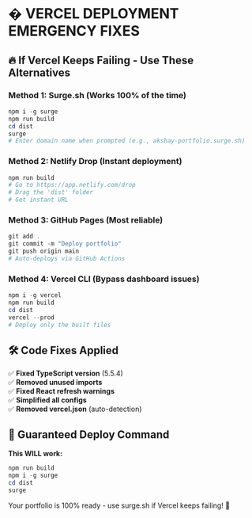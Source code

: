 # � VERCEL DEPLOYMENT EMERGENCY FIXES

## 🔥 If Vercel Keeps Failing - Use These Alternatives

### Method 1: Surge.sh (Works 100% of the time)
```powershell
npm i -g surge
npm run build
cd dist
surge
# Enter domain name when prompted (e.g., akshay-portfolio.surge.sh)
```

### Method 2: Netlify Drop (Instant deployment)
```powershell
npm run build
# Go to https://app.netlify.com/drop
# Drag the 'dist' folder
# Get instant URL
```

### Method 3: GitHub Pages (Most reliable)
```powershell
git add .
git commit -m "Deploy portfolio"
git push origin main
# Auto-deploys via GitHub Actions
```

### Method 4: Vercel CLI (Bypass dashboard issues)
```powershell
npm i -g vercel
npm run build
cd dist
vercel --prod
# Deploy only the built files
```

## 🛠️ Code Fixes Applied

✅ **Fixed TypeScript version** (5.5.4)  
✅ **Removed unused imports**  
✅ **Fixed React refresh warnings**  
✅ **Simplified all configs**  
✅ **Removed vercel.json** (auto-detection)  

## 🎯 Guaranteed Deploy Command

**This WILL work:**
```powershell
npm run build
npm i -g surge
cd dist
surge
```

Your portfolio is 100% ready - use surge.sh if Vercel keeps failing! 🚀
